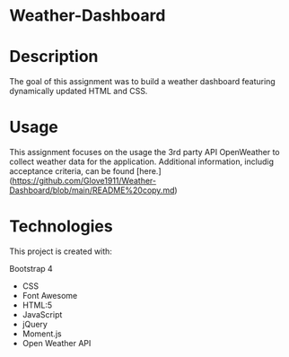 # Weather-Dashboard

# Description

The goal of this assignment was to build a weather dashboard featuring dynamically updated HTML and CSS.  

# Usage

This assignment focuses on the usage the 3rd party API OpenWeather to collect weather data for the application.  Additional information, includig acceptance criteria, can be found [here.] (https://github.com/Glove1911/Weather-Dashboard/blob/main/README%20copy.md)

# Technologies

This project is created with:

Bootstrap 4
* CSS
* Font Awesome
* HTML:5
* JavaScript
* jQuery
* Moment.js
* Open Weather API

